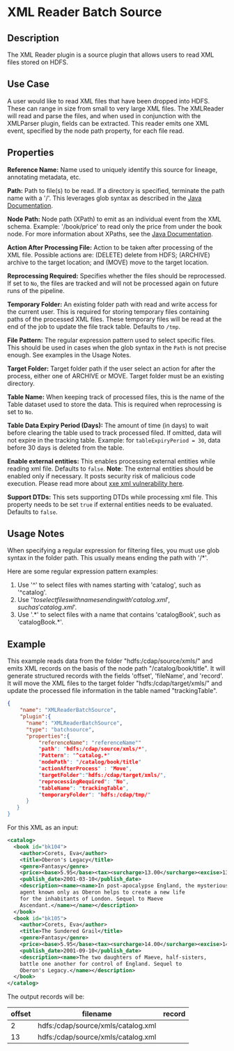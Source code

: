 # XML Reader Batch Source


Description
-----------
The XML Reader plugin is a source plugin that allows users to read XML files stored on HDFS.


Use Case
--------
A user would like to read XML files that have been dropped into HDFS.
These can range in size from small to very large XML files. The XMLReader will read and parse the files,
and when used in conjunction with the XMLParser plugin, fields can be extracted.
This reader emits one XML event, specified by the node path property, for each file read.


Properties
----------
**Reference Name:** Name used to uniquely identify this source for lineage, annotating metadata, etc.

**Path:** Path to file(s) to be read. If a directory is specified, terminate the path name with a '/'. This leverages glob syntax as described in the [Java Documentation](https://docs.oracle.com/javase/tutorial/essential/io/fileOps.html#glob).

**Node Path:** Node path (XPath) to emit as an individual event from the XML schema. Example: '/book/price' to read only the price from under the book node. For more information about XPaths, see the [Java Documentation](https://docs.oracle.com/javase/tutorial/jaxp/xslt/xpath.html).

**Action After Processing File:** Action to be taken after processing of the XML file. Possible actions are: (DELETE) delete from HDFS; (ARCHIVE) archive to the target location; and (MOVE) move to the target location.

**Reprocessing Required:** Specifies whether the files should be reprocessed. If set to `No`, the files are tracked and
will not be processed again on future runs of the pipeline.

**Temporary Folder:** An existing folder path with read and write access for the current user. This is required for storing temporary files containing paths of the processed XML files. These temporary files will be read at the end of the job to update the file track table. Defaults to `/tmp`.

**File Pattern:** The regular expression pattern used to select specific files. This should be used in cases when the glob syntax in the `Path` is not precise enough. See examples in the Usage Notes.

**Target Folder:** Target folder path if the user select an action for after the process, either one of ARCHIVE or MOVE. Target folder must be an existing directory.

**Table Name:** When keeping track of processed files, this is the name of the Table dataset used to store the data. This is required when reprocessing is set to `No`.

**Table Data Expiry Period (Days):** The amount of time (in days) to wait before clearing the table used to track processed filed. If omitted, data will not expire in the tracking table. Example: for `tableExpiryPeriod = 30`, data before 30 days is deleted from the table.

**Enable external entities:** This enables processing external entities while reading xml file. Defaults to `false`. __Note__: The external entities should be enabled only if necessary. It posts security risk of malicious code execution. Please read more about [xxe xml vulnerability here](https://owasp.org/www-community/vulnerabilities/XML_External_Entity_(XXE)_Processing).

**Support DTDs:** This sets supporting DTDs while processing xml file. This property needs to be set `true` if external entities needs to be evaluated. Defaults to `false`.


Usage Notes
-----------
When specifying a regular expression for filtering files, you must use glob syntax in the folder path.
This usually means ending the path with '/*'.

Here are some regular expression pattern examples:
1. Use '^' to select files with names starting with 'catalog', such as '^catalog'.
2. Use '$' to select files with names ending with 'catalog.xml', such as 'catalog.xml$'.
3. Use '.\*' to select files with a name that contains 'catalogBook', such as 'catalogBook.*'.


Example
-------
This example reads data from the folder "hdfs:/cdap/source/xmls/" and emits XML records on the basis of the node path
"/catalog/book/title". It will generate structured records with the fields 'offset', 'fileName', and 'record'.
It will move the XML files to the target folder "hdfs:/cdap/target/xmls/" and update the processed file information
in the table named "trackingTable".

```json
{
    "name": "XMLReaderBatchSource",
    "plugin":{
      "name": "XMLReaderBatchSource",
      "type": "batchsource",
      "properties":{
          "referenceName": "referenceName""
          "path": "hdfs:/cdap/source/xmls/*",
          "Pattern": "^catalog.*"
          "nodePath": "/catalog/book/title"
          "actionAfterProcess" : "Move",
          "targetFolder":"hdfs:/cdap/target/xmls/",
          "reprocessingRequired": "No",
          "tableName": "trackingTable",
          "temporaryFolder": "hdfs:/cdap/tmp/"
      }
   }
}
```

 For this XML as an input:

```xml
<catalog>
  <book id="bk104">
    <author>Corets, Eva</author>
    <title>Oberon's Legacy</title>
    <genre>Fantasy</genre>
    <price><base>5.95</base><tax><surcharge>13.00</surcharge><excise>13.00</excise></tax></price>
    <publish_date>2001-03-10</publish_date>
    <description><name><name>In post-apocalypse England, the mysterious
    agent known only as Oberon helps to create a new life
    for the inhabitants of London. Sequel to Maeve
    Ascendant.</name></name></description>
  </book>
  <book id="bk105">
    <author>Corets, Eva</author>
    <title>The Sundered Grail</title>
    <genre>Fantasy</genre>
    <price><base>5.95</base><tax><surcharge>14.00</surcharge><excise>14.00</excise></tax></price>
    <publish_date>2001-09-10</publish_date>
    <description><name>The two daughters of Maeve, half-sisters,
    battle one another for control of England. Sequel to
    Oberon's Legacy.</name></description>
  </book>
</catalog>
```

 The output records will be:

| offset | filename                            | record                            |
| ------ | ----------------------------------- | --------------------------------- |
| 2      | hdfs:/cdap/source/xmls/catalog.xml  | <title>Oberon's Legacy</title>    |
| 13     | hdfs:/cdap/source/xmls/catalog.xml  | <title>The Sundered Grail</title> |
